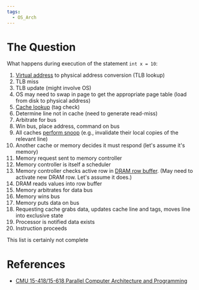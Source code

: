 ```yaml
---
tags:
  - OS_Arch
---
```


# The Question

What happens during execution of the statement `int x = 10`:

1. [Virtual address](Virtual%20Memory.md) to physical address conversion (TLB lookup)
2. TLB miss
3. TLB update (might involve OS)
4. OS may need to swap in page to get the appropriate page table (load from disk to physical address)
5. [Cache lookup](Cache%20Memory.md) (tag check)
6. Determine line not in cache (need to generate read-miss)
7. Arbitrate for bus
8. Win bus, place address, command on bus
9. All caches [perform snoop](Snoop-Based%20Multiprocessor%20Design.md) (e.g., invalidate their local copies of the relevant line)
10. Another cache or memory decides it must respond (let's assume it's memory)
11. Memory request sent to memory controller
12. Memory controller is itself a scheduler
13. Memory controller checks active row in [DRAM row buffer](Random%20Access%20Memory.md). (May need to activate new DRAM row. Let's assume it does.)
14. DRAM reads values into row buffer
15. Memory arbitrates for data bus
16. Memory wins bus
17. Memory puts data on bus
18. Requesting cache grabs data, updates cache line and tags, moves line into exclusive state
19. Processor is notified data exists
20. Instruction proceeds

This list is certainly not complete

# References

- [CMU 15-418/15-618 Parallel Computer Architecture and Programming](References.md#CMU%2015-418/15-618%20Parallel%20Computer%20Architecture%20and%20Programming)
